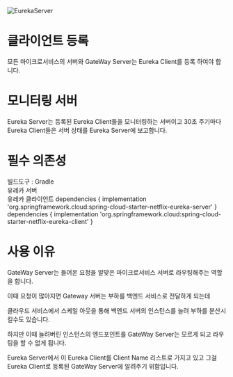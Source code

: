 ![EurekaServer](https://github.com/user-attachments/assets/ac75783c-e525-49e7-8806-b214b2139f32)

# 클라이언트 등록
모든 마이크로서비스의 서버와 GateWay Server는 Eureka Client를 등록 하여야 합니다.


# 모니터링 서버
Eureka Server는 등록된 Eureka Client들을 모니터링하는 서버이고 
30초 주기마다 Eureka Client들은 서버 상태를 Eureka Server에 보고합니다.

# 필수 의존성
빌드도구 : Gradle
<br>
유레카 서버
<br>
유레카 클라이언트
dependencies {
	implementation 'org.springframework.cloud:spring-cloud-starter-netflix-eureka-server'
}
<br>
dependencies {
	implementation 'org.springframework.cloud:spring-cloud-starter-netflix-eureka-client'
}

# 사용 이유

GateWay Server는 들어온 요청을 알맞은 마이크로서비스 서버로 라우팅해주는 역할을 합니다.

이때 요청이 많아지면 Gateway 서버는 부하를 백엔드 서비스로 전달하게 되는데

클라우드 서비스에서 스케일 아웃을 통해 백엔드 서버의 인스턴스를 늘려 부하를 분산시킬수도 있습니다.

하지만 이때 늘려버린 인스턴스의 엔드포인트를 GateWay Server는 모르게 되고 라우팅을 할 수 없게 됩니다.

Eureka Server에서 이 Eureka Client를 Client Name 리스트로 가지고 있고 그걸 Eureka Client로 등록된 GateWay Server에 알려주기 위함입니다.
